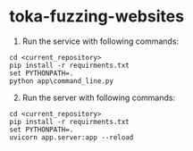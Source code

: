 # toka-fuzzing-websites

1. Run the service with following commands:
```
cd <current_repository>
pip install -r requirments.txt
set PYTHONPATH=.
python app\command_line.py 
```

2. Run the server with following commands:
```
cd <current_repository>
pip install -r requirments.txt
set PYTHONPATH=.
uvicorn app.server:app --reload
```